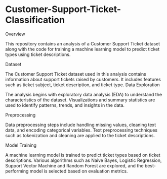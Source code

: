 # Customer-Support-Ticket-Classification

Overview

This repository contains an analysis of a Customer Support Ticket dataset along with the code for training a machine learning model to predict ticket types using ticket descriptions.

Dataset

The Customer Support Ticket dataset used in this analysis contains information about support tickets raised by customers. It includes features such as ticket subject, ticket description, and ticket type.
Data Exploration

  The analysis begins with exploratory data analysis (EDA) to understand the characteristics of the dataset.
  Visualizations and summary statistics are used to identify patterns, trends, and insights in the data.

Preprocessing

  Data preprocessing steps include handling missing values, cleaning text data, and encoding categorical variables.
  Text preprocessing techniques such as tokenization and cleaning are applied to the ticket descriptions.

Model Training

  A machine learning model is trained to predict ticket types based on ticket descriptions.
  Various algorithms such as Naive Bayes, Logistic Regression, Support Vector Machine and Random Forest are explored, and the best-performing model is selected based on evaluation metrics.

